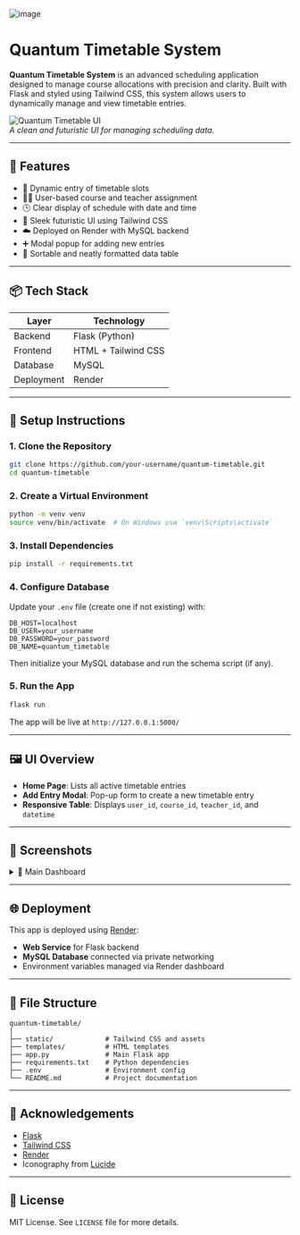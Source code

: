 
![image](https://github.com/user-attachments/assets/d00643c2-33ff-4607-9d4b-6556fe6f4b85)

#  Quantum Timetable System

**Quantum Timetable System** is an advanced scheduling application designed to manage course allocations with precision and clarity. Built with Flask and styled using Tailwind CSS, this system allows users to dynamically manage and view timetable entries.

![Quantum Timetable UI](https://via.placeholder.com/1000x500?text=Project+Screenshot)  
*A clean and futuristic UI for managing scheduling data.*

---

## 🧠 Features

- 🔄 Dynamic entry of timetable slots
- 🧑‍🎓 User-based course and teacher assignment
- 🕒 Clear display of schedule with date and time
- 💅 Sleek futuristic UI using Tailwind CSS
- ☁️ Deployed on Render with MySQL backend
- ➕ Modal popup for adding new entries
- 📅 Sortable and neatly formatted data table

---

## 📦 Tech Stack

| Layer       | Technology       |
|------------|------------------|
| Backend     | Flask (Python)   |
| Frontend    | HTML + Tailwind CSS |
| Database    | MySQL            |
| Deployment  | Render           |

---

## 🔧 Setup Instructions

### 1. Clone the Repository

```bash
git clone https://github.com/your-username/quantum-timetable.git
cd quantum-timetable
```

### 2. Create a Virtual Environment

```bash
python -m venv venv
source venv/bin/activate  # On Windows use `venv\Scripts\activate`
```

### 3. Install Dependencies

```bash
pip install -r requirements.txt
```

### 4. Configure Database

Update your `.env` file (create one if not existing) with:

```env
DB_HOST=localhost
DB_USER=your_username
DB_PASSWORD=your_password
DB_NAME=quantum_timetable
```

Then initialize your MySQL database and run the schema script (if any).

### 5. Run the App

```bash
flask run
```

The app will be live at `http://127.0.0.1:5000/`

---

## 🖼️ UI Overview

- **Home Page**: Lists all active timetable entries
- **Add Entry Modal**: Pop-up form to create a new timetable entry
- **Responsive Table**: Displays `user_id`, `course_id`, `teacher_id`, and `datetime`

---

## 📸 Screenshots

<details>
<summary>📅 Main Dashboard</summary>

![Main Dashboard Screenshot](https://via.placeholder.com/800x400?text=Main+Dashboard)
</details>

---

## 🌐 Deployment

This app is deployed using [Render](https://render.com/):

- **Web Service** for Flask backend
- **MySQL Database** connected via private networking
- Environment variables managed via Render dashboard

---

## 📁 File Structure

```
quantum-timetable/
│
├── static/             # Tailwind CSS and assets
├── templates/          # HTML templates
├── app.py              # Main Flask app
├── requirements.txt    # Python dependencies
├── .env                # Environment config
└── README.md           # Project documentation
```

---

## 🙌 Acknowledgements

- [Flask](https://flask.palletsprojects.com/)
- [Tailwind CSS](https://tailwindcss.com/)
- [Render](https://render.com/)
- Iconography from [Lucide](https://lucide.dev/)

---

## 📄 License

MIT License. See `LICENSE` file for more details.
